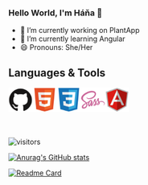 ### Hello World, I'm Háňa 👋

- 🔭 I’m currently working on PlantApp
- 🌱 I’m currently learning Angular
- 😄 Pronouns: She/Her

## Languages & Tools
<img src="https://github.com/devicons/devicon/blob/master/icons/github/github-original.svg" alt="github" align="left" width="48" >
<img src="https://github.com/devicons/devicon/blob/master/icons/html5/html5-original.svg" alt="html" align="left" width="48" >
<img src="https://github.com/devicons/devicon/blob/master/icons/css3/css3-original.svg" alt="css" align="left" width="48" >
<img src="https://github.com/devicons/devicon/blob/master/icons/sass/sass-original.svg" alt="scss" align="left" width="48" >
<img src="https://github.com/devicons/devicon/blob/master/icons/angularjs/angularjs-original.svg" alt="angular" align="left" width="48" >

<br />
<br />
<br />
<br />
<br />

![visitors](https://visitor-badge.glitch.me/badge?page_id=page.id&left_color=gray&right_color=Teal)


[![Anurag's GitHub stats](https://github-readme-stats.vercel.app/api?username=violinie&theme=vue-dark&show_icons=true)](https://github.com/anuraghazra/github-readme-stats)

[![Readme Card](https://github-readme-stats.vercel.app/api/pin/?username=violinie&repo=github-readme-stats)](https://github.com/anuraghazra/github-readme-stats)

<!--
**violinie/violinie** is a ✨ _special_ ✨ repository because its `README.md` (this file) appears on your GitHub profile.

Here are some ideas to get you started:

- 🔭 I’m currently working on PlantApp
- 🌱 I’m currently learning Angular
- 👯 I’m looking to collaborate on ...
- 🤔 I’m looking for help with ...
- 💬 Ask me about ...
- 📫 How to reach me: ...
- 😄 Pronouns: ...
- ⚡ Fun fact: ...
![angular](https://github.com/devicons/devicon/blob/master/icons/angularjs/angularjs-original.svg)

-->
